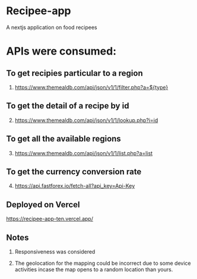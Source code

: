 # Recipee-app
A nextjs application on food recipees

# APIs were consumed:
## To get recipies particular to a region
1. https://www.themealdb.com/api/json/v1/1/filter.php?a=${type}

## To get the detail of a recipe by id
2. https://www.themealdb.com/api/json/v1/1/lookup.php?i=id 

## To get all the available regions

3. https://www.themealdb.com/api/json/v1/1/list.php?a=list

## To get the currency conversion rate

4. https://api.fastforex.io/fetch-all?api_key=Api-Key


## Deployed on Vercel

https://recipee-app-ten.vercel.app/






## Notes

1. Responsiveness was considered

2. The geolocation for the mapping could be incorrect due to some device activities incase the map opens to a random location than yours.


